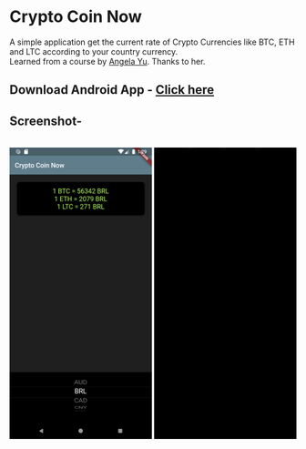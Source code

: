 <h1>Crypto Coin Now</h1>

A simple application get the current rate of Crypto Currencies like BTC, ETH and LTC according to your country currency.
<br>
Learned from a course by  <a href="https://github.com/angelabauer"> Angela Yu</a>. Thanks to her. 
<br>

<h2> Download Android App - <a href="https://github.com/ismaan1998/crypto-coin-now/raw/master/app-release.apk">Click here</a></h2>
<h2> Screenshot-</h2><br>
<div>
<img src="screenshot.png"  width=250, height=512, style="display:inline-block;">
<img src="demo.gif"  width=250, height=512, style="display:inline-block;">

</div>

